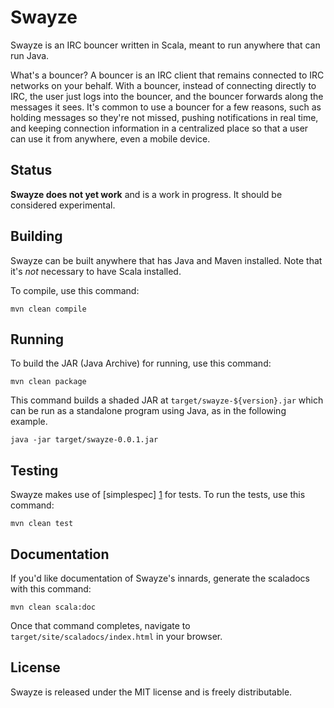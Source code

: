 Swayze
======

Swayze is an IRC bouncer written in Scala, meant to run anywhere that
can run Java.

What's a bouncer? A bouncer is an IRC client that remains connected to
IRC networks on your behalf. With a bouncer, instead of connecting
directly to IRC, the user just logs into the bouncer, and the bouncer
forwards along the messages it sees. It's common to use a bouncer for
a few reasons, such as holding messages so they're not missed, pushing
notifications in real time, and keeping connection information in
a centralized place so that a user can use it from anywhere, even
a mobile device.


Status
------

**Swayze does not yet work** and is a work in progress. It should be
considered experimental.


Building
--------

Swayze can be built anywhere that has Java and Maven installed. Note
that it's _not_ necessary to have Scala installed.

To compile, use this command:

    mvn clean compile


Running
-------

To build the JAR (Java Archive) for running, use this command:

    mvn clean package

This command builds a shaded JAR at `target/swayze-${version}.jar` which
can be run as a standalone program using Java, as in the following
example.

    java -jar target/swayze-0.0.1.jar


Testing
-------

Swayze makes use of [simplespec] [1] for tests. To run the tests, use this
command:

    mvn clean test


Documentation
-------------

If you'd like documentation of Swayze's innards, generate the scaladocs
with this command:

    mvn clean scala:doc

Once that command completes, navigate to
`target/site/scaladocs/index.html` in your browser.


License
-------

Swayze is released under the MIT license and is freely distributable.


[1]: https://github.com/SimpleFinance/simplespec
